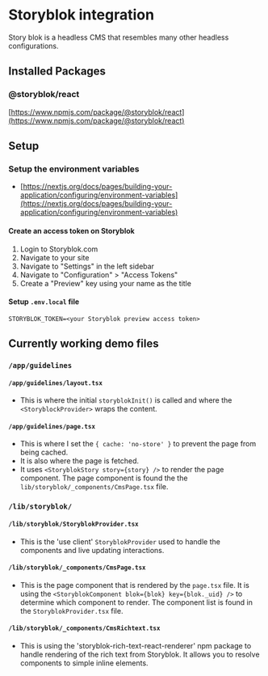 # Storyblok integration
Story blok is a headless CMS that resembles many other headless configurations.

## Installed Packages
### @storyblok/react
[https://www.npmjs.com/package/@storyblok/react](https://www.npmjs.com/package/@storyblok/react)

## Setup

### Setup the environment variables
- [https://nextjs.org/docs/pages/building-your-application/configuring/environment-variables](https://nextjs.org/docs/pages/building-your-application/configuring/environment-variables)

#### Create an access token on Storyblok
1. Login to Storyblok.com
2. Navigate to your site
3. Navigate to "Settings" in the left sidebar
4. Navigate to "Configuration" > "Access Tokens"
5. Create a "Preview" key using your name as the title

#### Setup `.env.local` file

```
STORYBLOK_TOKEN=<your Storyblok preview access token>
```

## Currently working demo files
### `/app/guidelines`
#### `/app/guidelines/layout.tsx`
- This is where the initial `storyblokInit()` is called and where the `<StoryblockProvider>` wraps the content.

#### `/app/guidelines/page.tsx`
- This is where I set the `{ cache: 'no-store' }` to prevent the page from being cached.
- It is also where the page is fetched.
- It uses `<StoryblokStory story={story} />` to render the page component. The page component is found the the `lib/storyblok/_components/CmsPage.tsx` file.
### `/lib/storyblok/`
#### `/lib/storyblok/StoryblokProvider.tsx`
- This is the 'use client' `StoryblokProvider` used to handle the components and live updating interactions.
#### `/lib/storyblok/_components/CmsPage.tsx`
- This is the page component that is rendered by the `page.tsx` file. It is using the `<StoryblokComponent blok={blok} key={blok._uid} />` to determine which component to render. The component list is found in the `StoryblokProvider.tsx` file.
#### `/lib/storyblok/_components/CmsRichtext.tsx`
- This is using the 'storyblok-rich-text-react-renderer' npm package to handle rendering of the rich text from Storyblok. It allows you to resolve components to simple inline elements.